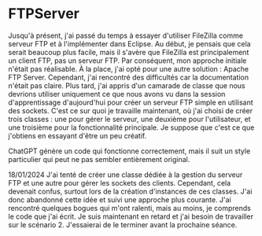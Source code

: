 # FTPServer

Jusqu'à présent, j'ai passé du temps à essayer d'utiliser FileZilla comme serveur FTP et à l'implémenter dans Eclipse. Au début, je pensais que cela serait beaucoup plus facile, mais il s'avère que FileZilla est principalement un client FTP, pas un serveur FTP. Par conséquent, mon approche initiale n'était pas réalisable. À la place, j'ai opté pour une autre solution : Apache FTP Server. Cependant, j'ai rencontré des difficultés car la documentation n'était pas claire. Plus tard, j'ai appris d'un camarade de classe que nous devrions utiliser uniquement ce que nous avons vu dans la session d'apprentissage d'aujourd'hui pour créer un serveur FTP simple en utilisant des sockets. C'est ce sur quoi je travaille maintenant, où j'ai choisi de créer trois classes : une pour gérer le serveur, une deuxième pour l'utilisateur, et une troisième pour la fonctionnalité principale. Je suppose que c'est ce que j'obtiens en essayant d'être un peu créatif.

ChatGPT génère un code qui fonctionne correctement, mais il suit un style particulier qui peut ne pas sembler entièrement original.

18/01/2024 
J'ai tenté de créer une classe dédiée à la gestion du serveur FTP et une autre pour gérer les sockets des clients. Cependant, cela devenait confus, surtout lors de la création d'instances de ces classes. J'ai donc abandonné cette idée et suivi une approche plus courante. J'ai rencontré quelques bogues qui m'ont ralenti, mais au moins, je comprends le code que j'ai écrit. Je suis maintenant en retard et j'ai besoin de travailler sur le scénario 2. J'essaierai de le terminer avant la prochaine séance.
